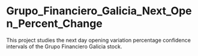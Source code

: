 # Grupo_Financiero_Galicia_Next_Open_Percent_Change
This project studies the next day opening variation percentage confidence intervals of the Grupo Financiero Galicia stock.
